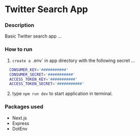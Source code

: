 
# Twitter Search App

### Description

Basic Twitter search app ...

### How to run

1. `create a `.env` in app directory with the following secret ...

```sh
  CONSUMER_KEY='###########'
  CONSUMER_SECRET='###########'
  ACCESS_TOKEN_KEY='###########'
  ACCESS_TOKEN_SECRET='###########'
```
2. type `npm run dev` to start application in terminal.

### Packages used

* Next.js
* Express
* DotEnv
